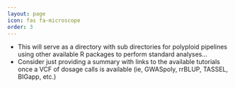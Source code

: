 ```yaml
---
layout: page
icon: fas fa-microscope
order: 3
---
```


- This will serve as a directory with sub directories for polyploid pipelines using other available R packages to perform standard analyses...
- Consider just providing a summary with links to the available tutorials once a VCF of dosage calls is available (ie, GWASpoly, rrBLUP, TASSEL, BIGapp, etc.)